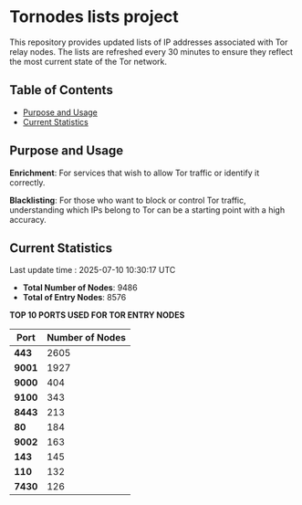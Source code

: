 # Tornodes lists project

This repository provides updated lists of IP addresses associated with Tor relay nodes. The lists are refreshed every 30 minutes to ensure they reflect the most current state of the Tor network.

## Table of Contents

- [Purpose and Usage](#purpose-and-usage)
- [Current Statistics](#current-statistics)


## Purpose and Usage

**Enrichment**: For services that wish to allow Tor traffic or identify it correctly.

**Blacklisting**: For those who want to block or control Tor traffic, understanding which IPs belong to Tor can be a starting point with a high accuracy.

## Current Statistics

Last update time : 2025-07-10 10:30:17 UTC

- **Total Number of Nodes**: 9486
- **Total of Entry Nodes**: 8576

**TOP 10 PORTS USED FOR TOR ENTRY NODES**

| **Port** | **Number of Nodes** |
|------|-----------------|
| **443**   | 2605  |
| **9001**   | 1927  |
| **9000**   | 404  |
| **9100**   | 343  |
| **8443**   | 213  |
| **80**   | 184  |
| **9002**   | 163  |
| **143**   | 145  |
| **110**   | 132  |
| **7430**   | 126  |

